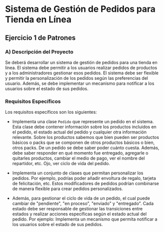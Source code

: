 # Sistema de Gestión de Pedidos para Tienda en Línea

## Ejercicio 1 de Patrones

### A) Descripción del Proyecto

Se deberá desarrollar un sistema de gestión de pedidos para una tienda en línea. El sistema debe permitir a los usuarios realizar pedidos de productos y a los administradores gestionar esos pedidos. El sistema debe ser flexible y permitir la personalización de los pedidos según las preferencias del usuario. Además, se debe implementar un mecanismo para notificar a los usuarios sobre el estado de sus pedidos.

### Requisitos Específicos

Los requisitos específicos son los siguientes:

- Implementa una clase `Pedido` que represente un pedido en el sistema. Esta clase debe contener información sobre los productos incluidos en el pedido, el estado actual del pedido y cualquier otra información relevante. Sobre los productos sabemos que bien pueden ser productos básicos o packs que se componen de otros productos básicos o bien, otros packs. De un pedido se debe saber poder cuánto cuesta. Además, debe saber responder en qué momento fue entregado, agregarle o quitarles productos, cambiar el medio de pago, ver el nombre del repartidor, etc. Ojo, ver ciclo de vida del pedido.

- Implementa un conjunto de clases que permitan personalizar los pedidos. Por ejemplo, podrías poder añadir envoltura de regalo, tarjeta de felicitación, etc. Estos modificadores de pedidos podrían combinarse de manera flexible para crear pedidos personalizados.

- Además, para gestionar el ciclo de vida de un pedido, el cual puede cambiar de "pendiente", "en proceso", "enviado" y "entregado". Cada estado debe ser responsable de gestionar las transiciones entre estados y realizar acciones específicas según el estado actual del pedido. Por ejemplo: Implementa un mecanismo que permita notificar a los usuarios sobre el estado de sus pedidos.
